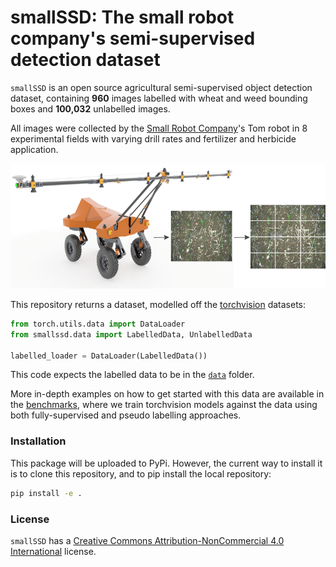 # smallSSD: The small robot company's semi-supervised detection dataset

`smallSSD` is an open source agricultural semi-supervised object detection dataset, containing **960** images labelled with wheat and weed bounding boxes and **100,032** unlabelled images.

All images were collected by the [Small Robot Company](https://www.smallrobotcompany.com/)'s Tom robot in 8 experimental fields with varying drill rates and fertilizer and herbicide application.

<img src="diagrams/image_collection.png" alt="Image Collection Process" height="200px"/>

This repository returns a dataset, modelled off the [torchvision](https://pytorch.org/vision/stable/index.html) datasets:

```python
from torch.utils.data import DataLoader
from smallssd.data import LabelledData, UnlabelledData

labelled_loader = DataLoader(LabelledData())
```

This code expects the labelled data to be in the [`data`](data) folder.

More in-depth examples on how to get started with this data are available in the [benchmarks](benchmarks), where we train torchvision models against the data using both fully-supervised and pseudo labelling approaches.

### Installation

This package will be uploaded to PyPi. However, the current way to install it is to clone this repository, and to pip install the local repository:

```bash
pip install -e .
```

### License
`smallSSD` has a [Creative Commons Attribution-NonCommercial 4.0 International](https://github.com/smallrobotcompany/smallssd/blob/main/LICENSE) license.
